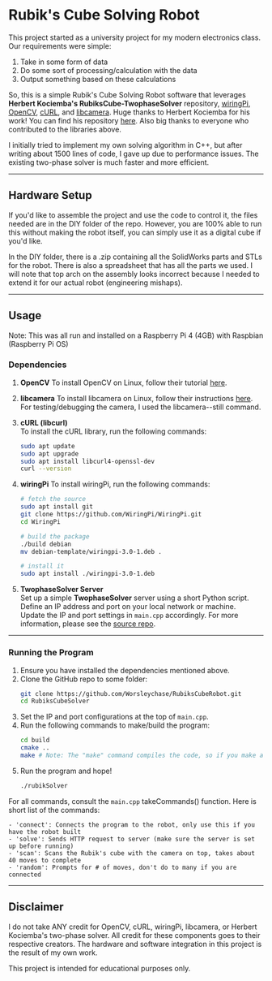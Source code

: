 # Rubik's Cube Solving Robot

This project started as a university project for my modern electronics class. Our requirements were simple:
1. Take in some form of data
2. Do some sort of processing/calculation with the data
3. Output something based on these calculations

So, this is a simple Rubik's Cube Solving Robot software that leverages **Herbert Kociemba's RubiksCube-TwophaseSolver** repository, [wiringPi](https://github.com/WiringPi/WiringPi), [OpenCV](https://opencv.org), [cURL](https://curl.se), and [libcamera](https://libcamera.org).
Huge thanks to Herbert Kociemba for his work! You can find his repository [here](https://github.com/hkociemba/RubiksCube-TwophaseSolver).
Also big thanks to everyone who contributed to the libraries above.

I initially tried to implement my own solving algorithm in C++, but after writing about 1500 lines of code, I gave up due to performance issues. The existing two-phase solver is much faster and more efficient.

---

## Hardware Setup

If you'd like to assemble the project and use the code to control it, the files needed are in the DIY folder of the repo. However, you are 100% able to run this without making the robot itself, you can simply use it as a digital cube if you'd like. 

In the DIY folder, there is a .zip containing all the SolidWorks parts and STLs for the robot. There is also a spreadsheet that has all the parts we used. I will note that top arch on the assembly looks incorrect because I needed to extend it for our actual robot (engineering mishaps).

---

## Usage

Note: This was all run and installed on a Raspberry Pi 4 (4GB) with Raspbian (Raspberry Pi OS)

### Dependencies

1. **OpenCV**
   To install OpenCV on Linux, follow their tutorial [here](https://docs.opencv.org/4.x/d7/d9f/tutorial_linux_install.html).
   
2. **libcamera**
	To install libcamera on Linux, follow their instructions [here](https://libcamera.org/getting-started.html). For testing/debugging the camera, I used the libcamera--still command.

3. **cURL (libcurl)**  
   To install the cURL library, run the following commands:
   ```bash
   sudo apt update
   sudo apt upgrade
   sudo apt install libcurl4-openssl-dev
   curl --version

4. **wiringPi**
	To install wiringPi, run the following commands:
	```bash
	# fetch the source
	sudo apt install git
	git clone https://github.com/WiringPi/WiringPi.git
	cd WiringPi

	# build the package
	./build debian
	mv debian-template/wiringpi-3.0-1.deb .

	# install it
	sudo apt install ./wiringpi-3.0-1.deb

5. **TwophaseSolver Server**  
   Set up a simple **TwophaseSolver** server using a short Python script. Define an IP address and port on your local network or machine.  
   Update the IP and port settings in `main.cpp` accordingly. For more information, please see the [source repo](https://github.com/hkociemba/RubiksCube-TwophaseSolver).

---

### Running the Program

1. Ensure you have installed the dependencies mentioned above.
2. Clone the GitHub repo to some folder:
	```bash
	git clone https://github.com/Worsleychase/RubiksCubeRobot.git
	cd RubiksCubeSolver

3. Set the IP and port configurations at the top of `main.cpp`.
4. Run the following commands to make/build the program:
	```bash
	cd build
	cmake ..
	make # Note: The "make" command compiles the code, so if you make any changes be sure to run that command again.

5. Run the program and hope!
	```bash
	./rubikSolver

For all commands, consult the `main.cpp` takeCommands() function. Here is short list of the commands:

	- 'connect': Connects the program to the robot, only use this if you have the robot built 
	- 'solve': Sends HTTP request to server (make sure the server is set up before running)
	- 'scan': Scans the Rubik's cube with the camera on top, takes about 40 moves to complete
	- 'random': Prompts for # of moves, don't do to many if you are connected

---

## Disclaimer

I do not take ANY credit for OpenCV, cURL, wiringPi, libcamera, or Herbert Kociemba's two-phase solver. All credit for these components goes to their respective creators. The hardware and software integration in this project is the result of my own work.

This project is intended for educational purposes only.

